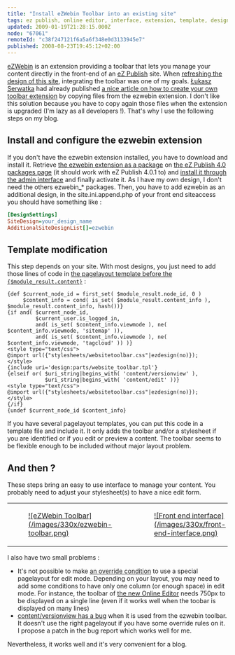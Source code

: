 ```yaml
---
title: "Install eZWebin Toolbar into an existing site"
tags: ez publish, online editor, interface, extension, template, design
updated: 2009-01-19T21:28:15.000Z
node: "67061"
remoteId: "c38f247121f6a5a6f348e0d3133945e7"
published: 2008-08-23T19:45:12+02:00
---
```


[eZWebin](http://ez.no/doc/extensions/website_interface) is an extension providing a toolbar that lets you manage your content directly in the front-end of an [eZ Publish](/tag/ez-publish) site. When [refreshing the design of this site](/post/pwet-2-0), integrating the toolbar was one of my goals. [Łukasz Serwatka](http://serwatka.net/) had already published [a nice article on how to create your own toolbar extension](http://serwatka.net/blog/how_to_create_and_use_an_ez_publish_website_toolbar_extension) by copying files from the ezwebin extension. I don't like this solution because you have to copy again those files when the extension is upgraded (I'm lazy as all developers !). That's why I use the following steps on my blog.


## Install and configure the ezwebin extension


If you don't have the ezwebin extension installed, you have to download and install it. Retrieve [the ezwebin extension as a package](http://packages.ez.no/ezpublish/4.0/4.0.0/ezwebin_extension.ezpkg) on [the eZ Publish 4.0 packages page](http://ez.no/download/ez_publish/ez_publish_4_stable_releases/4_0/packages/4_0_0) (it should work with eZ Publish 4.0.1 to) and [install it through the admin interface](http://ez.no/doc/ez_publish/technical_manual/4_0/features/packages/installing_packages) and finally activate it. As I have my own design, I don't need the others ezwebin_* packages. Then, you have to add ezwebin as an additional design, in the site.ini.append.php of your front end siteaccess you should have something like :

``` ini
[DesignSettings]
SiteDesign=your_design_name
AdditionalSiteDesignList[]=ezwebin

```


## Template modification


This step depends on your site. With most designs, you just need to add those lines of code in [the pagelayout template before the <code>{$module_result.content}</code>](http://ez.no/doc/ez_publish/technical_manual/4_0/templates/the_pagelayout#eztoc86799_4_1) :

``` smarty
{def $current_node_id = first_set( $module_result.node_id, 0 )
     $content_info = cond( is_set( $module_result.content_info ), $module_result.content_info, hash())}
{if and( $current_node_id,
         $current_user.is_logged_in,
         and( is_set( $content_info.viewmode ), ne( $content_info.viewmode, 'sitemap' )),
         and( is_set( $content_info.viewmode ), ne( $content_info.viewmode, 'tagcloud' )) )}
<style type="text/css">
@import url({"stylesheets/websitetoolbar.css"|ezdesign(no)});
</style>
{include uri='design:parts/website_toolbar.tpl'}
{elseif or( $uri_string|begins_with( 'content/versionview' ),
            $uri_string|begins_with( 'content/edit' ))}
<style type="text/css">
@import url({"stylesheets/websitetoolbar.css"|ezdesign(no)});
</style>
{/if}
{undef $current_node_id $content_info}
```


If you have several pagelayout templates, you can put this code in a template file and include it. It only adds the toolbar and/or a stylesheet if you are identified or if you edit or preview a content. The toolbar seems to be flexible enough to be included without major layout problem.


## And then ?


These steps bring an easy to use interface to manage your content. You probably need to adjust your stylesheet(s) to have a nice edit form.

<table class="table-centre"><tr><td><figure class="object-center"><a href="/images/ezwebin-toolbar.png">![eZWebin Toolbar](/images/330x/ezwebin-toolbar.png)
</a></figure></td>
<td><figure class="object-center"><a href="/images/front-end-interface.png">![Front end interface](/images/330x/front-end-interface.png)
</a></figure></td>
</tr>

</table>

I also have two small problems :

* It's not possible to make [an override condition](http://ez.no/doc/ez_publish/technical_manual/4_0/reference/template_override_conditions) to use a special pagelayout for edit mode. Depending on your layout, you may need to add some conditions to have only one column (or enough space) in edit mode. For instance, the toolbar of [the new Online Editor](/post/the-new-online-editor-for-ez-publish-beta) needs 750px to be displayed on a single line (even if it works well when the toobar is displayed on many lines)
* [content/versionview has a bug](http://issues.ez.no/13529) when it is used from the ezwebin toolbar. It doesn't use the right pagelayout if you have some override rules on it. I propose a patch in the bug report which works well for me.


Nevertheless, it works well and it's very convenient for a blog.


